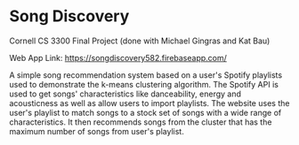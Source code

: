 # Song Discovery
Cornell CS 3300 Final Project (done with Michael Gingras and Kat Bau)

Web App Link: https://songdiscovery582.firebaseapp.com/

A simple song recommendation system based on a user's Spotify playlists used to demonstrate the k-means clustering algorithm. The Spotify API is used to get songs' characteristics like danceability, energy and acousticness as well as allow users to import playlists. The website uses the user's playlist to match songs to a stock set of songs with a wide range of characteristics. It then recommends songs from the cluster that has the maximum number of songs from user's playlist.

